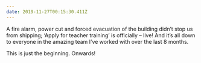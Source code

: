 ```yaml
---
date: 2019-11-27T00:15:30.411Z
---
```

A fire alarm, power cut and forced evacuation of the building didn’t stop us from shipping; ‘Apply for teacher training’ is officially – live! And it’s all down to everyone in the amazing team I’ve worked with over the last 8 months.

This is just the beginning. Onwards!
